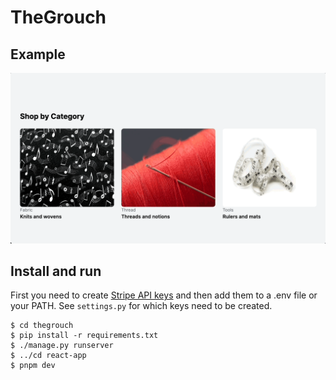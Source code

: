 # TheGrouch

## Example

![example](thegrouch.gif)

## Install and run

First you need to create [Stripe API keys](https://stripe.com/docs/keys) and then add them to a .env file or your PATH. See `settings.py` for which keys need to be created.

```
$ cd thegrouch
$ pip install -r requirements.txt
$ ./manage.py runserver
$ ../cd react-app
$ pnpm dev
```
